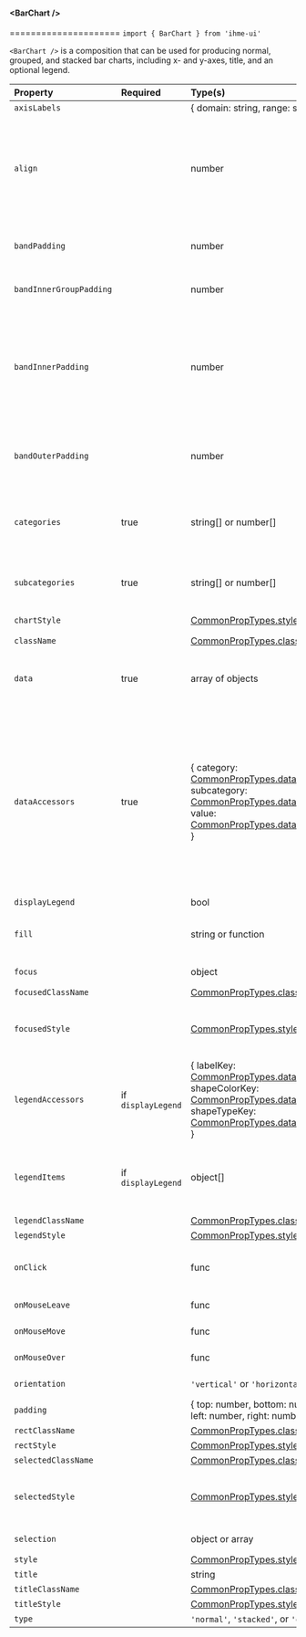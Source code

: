 #### \<BarChart />
=====================
`import { BarChart } from 'ihme-ui'`

`<BarChart />` is a composition that can be used for producing normal, grouped, and stacked bar charts, including x- and y-axes, title, and an optional legend.

Property | Required | Type(s) | Default | Description
:---    |:---      |:---     |:---      |:---
`axisLabels`| | { domain: string, range: string } | | label text for axes
`align` |  | number | | Alignment of each bar within its band. If there is any padding between bars, this property specifies how that space will be allocated. The value must be in the range [0, 1], where: <br/> - 0 represents left alignment <br/> - 0.5 represents center alignment <br/> - 1 represents right alignment <br/> See: https://github.com/d3/d3-scale/blob/master/README.md#band_align
`bandPadding` |  | number | | A convenience for setting the `bandInnerPadding` and `bandOuterPadding` to the same value. See: https://github.com/d3/d3-scale/blob/master/README.md#band_padding
`bandInnerGroupPadding` | | number | | Padding between the bars of each group, specified as a proportion of the band width (i.e. the space allocated for each group).
`bandInnerPadding` |  | number | | Padding between bars, specified as a proportion of the band width (i.e. the space allocated for each bar). The value must be in the range [0, 1], where: <br/> - 0 represents no padding between bars <br/> - 0.5 represents padding of the same width as the bars <br/> - 1 represents all padding, giving bars a width of 0 (probably not very useful) <br/> See: https://github.com/d3/d3-scale/blob/master/README.md#band_paddingInner
`bandOuterPadding` |  | number | | Padding before the first bar and after the last bar, specified as a proportion (or multiple) of the band width (i.e. the space allocated for each bar). See: https://github.com/d3/d3-scale/blob/master/README.md#band_paddingOuter
`categories` | true | string[] or number[] | | List of category names used in the bar chart. Categories are arrayed across the domain. For a normal bar chart, each category is represented by a single bar. For stacked bars, each category is represented by a single stack. For grouped bars, each category is represented by a single group.
`subcategories` | true | string[] or number[] | | List of subcategory names used in the bar chart. In a stacked bar chart, each stack contains a layer for each subcategory. In a grouped bar chart, each group contains a bar for each subcategory.
`chartStyle` | | [CommonPropTypes.style](../../../utils/props.js#L13) | | inline styles applied to the element wrapping the chart (included axes)
`className` |  | [CommonPropTypes.className](../../../utils/props.js#L13) |  | className applied to outermost container element
`data` | true | array of objects |  | Array of datum objects. A datum object can be just about anything. The only restriction is that it must be possible to obtain the category and value (and, for grouped or stacked bar charts, the subcategory) of each datum using the `dataAccessors`.
`dataAccessors` | true | { category: [CommonPropTypes.dataAccessor](../../utils/props.js#L30), subcategory: [CommonPropTypes.dataAccessor](../../utils/props.js#L30), value: [CommonPropTypes.dataAccessor](../../utils/props.js#L30) } | | Accessors on datum objects: <br/> - category: used to determine the bar's category (to plot it on the chart domain). In a stacked bar chart, it represents the stack. In a grouped bar chart, it represents the group. <br/> - subcategory: for a grouped or stacked bar chart, used to determine the bar's subcategory (layer in a stack or member of group) <br/> - value: used to obtain the bar's data value (to plot it on the chart range) <br/> Each accessor can either be a string or function. If a string, it is assumed to be the name of a property on datum objects; full paths to nested properties are supported (e.g. `{ x: 'values.year', ... }`). If a function, it is passed the datum as its first and only argument.
`displayLegend` | | bool | `false` | display a legend?
`fill` |  | string or function | | either a string representing the fill color (in which case the same color is used for all bars) or a function taking the `datum` and returning a string representing the fill color
`focus` |  | object |  | the datum object corresponding to the `<Bar/>` currently focused
`focusedClassName` |  | [CommonPropTypes.className](../../../utils/props.js#L13) |  | className applied if `<Bar/>` has focus
`focusedStyle` |  | [CommonPropTypes.style](../../../utils/props.js#L18) |  | inline styles applied to focused `<Bar/>`. If an object, spread into inline styles. If a function, passed underlying datum corresponding to its `<Bar/>`, and return value is spread into inline styles. <br/> `signature: (datum) => obj`
`legendAccessors` | if `displayLegend` | { labelKey: [CommonPropTypes.dataAccessor](../../utils/props.js#L30), shapeColorKey: [CommonPropTypes.dataAccessor](../../utils/props.js#L30), shapeTypeKey: [CommonPropTypes.dataAccessor](../../utils/props.js#L30) } | | Accessors to `legendItems` objects: <br/> - labelKey: used to get the legend item label <br/> - shapeColorKey: used to get the shape color <br/> - shapeTypeKey: used to get the shape type <br/> Required if `displayLegend` is `true`.
`legendItems` | if `displayLegend` | object[] | | Array of objects used to build items in the legend. These objects can be just about anything. The only restriction is that it must be possible to obtain the label, shape color, and shape type for the legend item using the `legendAccessors`. Required if `displayLegend` is `true`.
`legendClassName` | | [CommonPropTypes.className](../../../utils/props.js#L13) | | className applied to element wrapping the legend
`legendStyle` | | [CommonPropTypes.style](../../../utils/props.js#L18) | | inline styles applied to element wrapping the legend
`onClick` |  | func | selects (or deselects) clicked bars | onClick callback applied to each `<Bar/>`. <br/> signature: (SyntheticEvent, datum, instance) => {...}
`onMouseLeave` |  | func | | onMouseLeave callback applied to each `<Bar/>`. <br/> signature: (SyntheticEvent, datum, instance) => {...}
`onMouseMove` |  | func | | onMouseMove callback applied to each `<Bar/>`. <br/> signature: (SyntheticEvent, datum, instance) => {...}
`onMouseOver` |  | func | | onMouseOver callback applied to each `<Bar/>`. <br/> signature: (SyntheticEvent, datum, instance) => {...}
`orientation` |  | `'vertical'` or `'horizontal'` | `'vertical'` | orientation of bar chart, representing the direction in which bars extend from the domain axis
`padding` | | { top: number, bottom: number, left: number, right: number } | | padding around the chart contents
`rectClassName` |  | [CommonPropTypes.className](../../../utils/props.js#L13) |  | className applied to each `<Bar/>`
`rectStyle` |  | [CommonPropTypes.style](../../../utils/props.js#L18) |  |  inline styles passed to each `<Bar/>`
`selectedClassName` |  | [CommonPropTypes.className](../../../utils/props.js#L13) |  | className applied to `<Bar/>`s if selected
`selectedStyle` | | [CommonPropTypes.style](../../../utils/props.js#L18) | | inline styles applied to selected `<Bar/>`s. If an object, spread into inline styles. If a function, passed underlying datum corresponding to its `<Bar/>`, and return value is spread into inline styles. `signature: (datum) => obj`
`selection` |  | object or array |  | datum object or array of datum objects corresponding to selected `<Bar/>`s
`style` |  | [CommonPropTypes.style](../../../utils/props.js#L18) |  | inline styles applied to outermost container element
`title` | | string | | title text for the chart
`titleClassName` | | [CommonPropTypes.className](../../../utils/props.js#L13) | | className applied to element wrapping the title
`titleStyle` | | [CommonPropTypes.style](../../../utils/props.js#L18) | | inline styles applied to element wrapping the title
`type` | | `'normal'`, `'stacked'`, or `'grouped'` | `'normal'` | bar chart type
